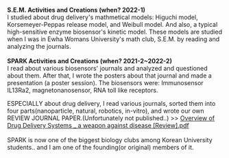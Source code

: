 **S.E.M. Activities and Creations (when? 2022-1)**
</br>
I studied about drug delivery's mathmetical models: Higuchi model, Korsemeyer-Peppas release model, and Weibull model. And also, a typical high-sensitive enzyme biosensor's kinetic model.
These models are studied when I was in Ewha Womans University's math club, S.E.M. by reading and analyzing the journals.
</br>
</br>
**SPARK Activities and Creations (when? 2021-2~2022-2)**
</br>
I read about various biosensors' journals and analyzed and questioned about them. After that, I wrote the posters about that journal and made a presentation (a poster session). The biosensors were: Immunosensor IL13Ra2, magnetonanosensor, RNA toll like receptors. 
</br>

ESPECIALLY about drug delivery, I read various journals, sorted them into four parts(nanoparticle, natural, robotics, in-vitro), and wrote our own REVIEW JOURNAL PAPER.(Unfortunately not published..) >> [Overview of Drug Delivery Systems _ a weapon against disease [Review].pdf](https://github.com/user-attachments/files/19723284/Overview.of.Drug.Delivery.Systems._.a.weapon.against.disease.Review.pdf)
</br>
</br>
SPARK is now one of the biggest biology clubs among Korean University students.. and I am one of the founding(or original) members of it.  
